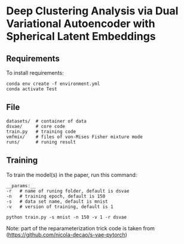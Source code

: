 # Deep Clustering Analysis via Dual Variational Autoencoder with Spherical Latent Embeddings

## Requirements

To install requirements:

```setup
conda env create -f environment.yml
conda activate Test
```

## File

    datasets/  # container of data  
    dsvae/     # core code  
    train.py   # training code  
    vmfmix/    # files of von-Mises Fisher mixture mode  
    runs/      # runing result  

## Training

To train the model(s) in the paper, run this command:  

    __params:__  
    -r   # name of runing folder, default is dsvae  
    -n   # training epoch, default is 150  
    -s   # data set name, default is mnist  
    -v   # version of training, default is 1  

```train
python train.py -s mnist -n 150 -v 1 -r dsvae
```

Note: part of the reparameterization trick code is taken from (https://github.com/nicola-decao/s-vae-pytorch)


